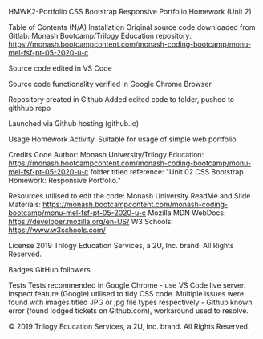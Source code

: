 HMWK2-Portfolio
CSS Bootstrap Responsive Portfolio Homework (Unit 2)

Table of Contents (N/A)
Installation
Original source code downloaded from Gitlab: Monash Bootcamp/Trilogy Education repository: https://monash.bootcampcontent.com/monash-coding-bootcamp/monu-mel-fsf-pt-05-2020-u-c

Source code edited in VS Code

Source code functionality verified in Google Chrome Browser

Repository created in Github Added edited code to folder, pushed to githhub repo

Launched via Github hosting (github.io)

Usage
Homework Activity. Suitable for usage of simple web portfolio

Credits
Code Author: Monash University/Trilogy Education: https://monash.bootcampcontent.com/monash-coding-bootcamp/monu-mel-fsf-pt-05-2020-u-c folder titled reference: "Unit 02 CSS Bootstrap Homework: Responsive Portfolio."

Resources utilised to edit the code: Monash University ReadMe and Slide Materials: https://monash.bootcampcontent.com/monash-coding-bootcamp/monu-mel-fsf-pt-05-2020-u-c Mozilla MDN WebDocs: https://developer.mozilla.org/en-US/ W3 Schools: https://www.w3schools.com/

License
2019 Trilogy Education Services, a 2U, Inc. brand. All Rights Reserved.

Badges
GitHub followers

Tests
Tests recommended in Google Chrome - use VS Code live server. Inspect feature (Google) utilised to tidy CSS code.
Multiple issues were found with images titled JPG or jpg file types respectively - Github known error (found lodged tickets on Github.com), workaround used to resolve. 

© 2019 Trilogy Education Services, a 2U, Inc. brand. All Rights Reserved.